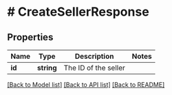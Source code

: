 # # CreateSellerResponse

## Properties

Name | Type | Description | Notes
------------ | ------------- | ------------- | -------------
**id** | **string** | The ID of the seller |

[[Back to Model list]](../../README.md#models) [[Back to API list]](../../README.md#endpoints) [[Back to README]](../../README.md)
